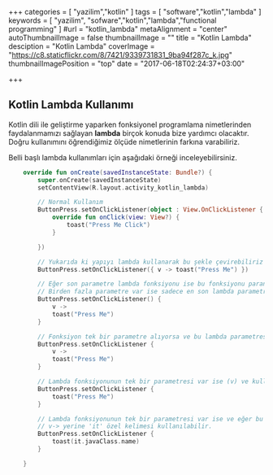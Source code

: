 +++
categories = [
  "yazilim","kotlin"
]
tags = [
   "software","kotlin","lambda"
]
keywords = [
  "yazilim",
  "sofware","kotlin","lambda","functional programming"
]
#url = "kotlin_lambda"
metaAlignment = "center"
autoThumbnailImage = false
thumbnailImage = ""
title = "Kotlin Lambda"
desciption = "Kotlin Lambda"
coverImage = "https://c8.staticflickr.com/8/7421/9339731831_9ba94f287c_k.jpg"
thumbnailImagePosition = "top"
date = "2017-06-18T02:24:37+03:00"

+++


## Kotlin Lambda Kullanımı

Kotlin dili ile geliştirme yaparken fonksiyonel programlama nimetlerinden faydalanmamızı sağlayan **lambda** birçok konuda bize yardımcı olacaktır. Doğru kullanımını öğrendiğimiz ölçüde nimetlerinin farkına varabiliriz.

Belli başlı lambda kullanımları için aşağıdaki örneği inceleyebilirsiniz.

```kotlin
    override fun onCreate(savedInstanceState: Bundle?) {
        super.onCreate(savedInstanceState)
        setContentView(R.layout.activity_kotlin_lambda)

        // Normal Kullanım
        ButtonPress.setOnClickListener(object : View.OnClickListener {
            override fun onClick(view: View?) {
                toast("Press Me Click")
            }

        })

        // Yukarıda ki yapıyı lambda kullanarak bu şekle çevirebiliriz
        ButtonPress.setOnClickListener({ v -> toast("Press Me") })

        // Eğer son parametre lambda fonksiyonu ise bu fonksiyonu parantez '()' dışına çıkarabiliriz.
        // Birden fazla parametre var ise sadece en son lambda parametresi parantez dışına çıkarılabilir.
        ButtonPress.setOnClickListener() {
            v ->
            toast("Press Me")
        }

        // Fonksiyon tek bir parametre alıyorsa ve bu lambda parametresi ise parantezler silinebilir
        ButtonPress.setOnClickListener {
            v ->
            toast("Press Me")
        }

        // Lambda fonksiyonunun tek bir parametresi var ise (v) ve kullanılmayacaksa 'v ->' silinebilir
        ButtonPress.setOnClickListener {
            toast("Press Me")
        }

        // Lambda fonksiyonunun tek bir parametresi var ise ve eğer bu parametreye ihtiyaç duyulur ise
        // v-> yerine 'it' özel kelimesi kullanılabilir.
        ButtonPress.setOnClickListener {
            toast(it.javaClass.name)
        }

    }
```
